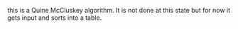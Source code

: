 this is a Quine McCluskey algorithm. It is not done at this state but for now it gets input and sorts into a table.